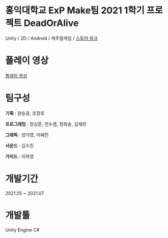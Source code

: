 # 홍익대학교 ExP Make팀 2021 1학기 프로젝트 DeadOrAlive
Unity / 2D / Android / 캐주얼게임 / [스토어 링크](https://play.google.com/store/apps/details?id=com.ExPStudio.DeadorAlive)

# 플레이 영상
[플레이 영상](https://youtube.com/shorts/iSlRfWCknAM?feature=share)

# 팀구성 
**기획** : 양승광, 조장호
 
**프로그래밍** : 정상훈, 천수겸, 정희송, 김재민

**그래픽** : 양가영, 이예진
 
**사운드** : 김수진

**가이드** : 이하영

# 개발기간
2021.05 ~ 2021.07

# 개발툴
Unity Engine
C#

